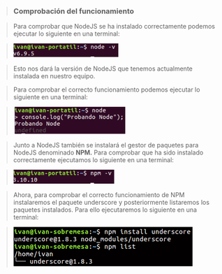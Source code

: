 > ### Comprobación del funcionamiento

> Para comprobar que NodeJS se ha instalado correctamente podemos ejecutar lo siguiente en una terminal:

> ![](../../imagenes/node_js/node-v.png)

> Esto nos dará la versión de NodeJS que tenemos actualmente instalada en nuestro equipo.

> Para comprobar el correcto funcionamiento podemos ejecutar lo siguiente en una terminal:

> ![](../../imagenes/node_js/ejecucion-node.png)

> Junto a NodeJS también se instalará el gestor de paquetes para NodeJS denominado **NPM.** Para comprobar que ha sido instalado correctamente ejecutamos lo siguiente en una terminal:

> ![](../../imagenes/node_js/npm-v.png)

> Ahora, para comprobar el correcto funcionamiento de NPM instalaremos el paquete underscore y posteriormente listaremos los paquetes instalados. Para ello ejecutaremos lo siguiente en una terminal:

> ![](../../imagenes/node_js/npm-install.png)
